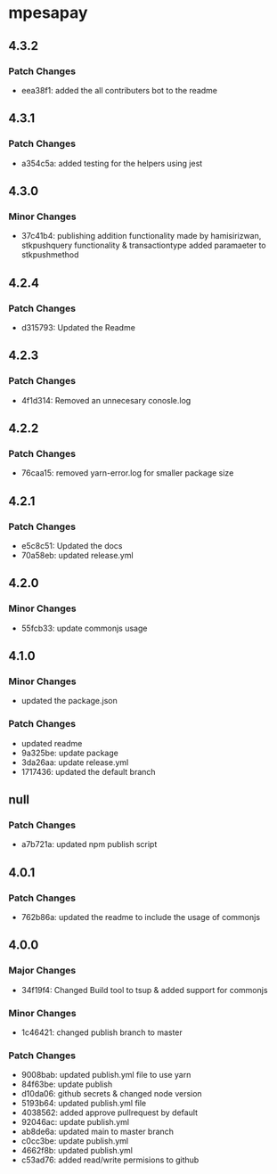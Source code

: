 # mpesapay

## 4.3.2

### Patch Changes

- eea38f1: added the all contributers bot to the readme

## 4.3.1

### Patch Changes

- a354c5a: added testing for the helpers using jest

## 4.3.0

### Minor Changes

- 37c41b4: publishing addition functionality made by hamisirizwan, stkpushquery functionality & transactiontype added paramaeter to stkpushmethod

## 4.2.4

### Patch Changes

- d315793: Updated the Readme

## 4.2.3

### Patch Changes

- 4f1d314: Removed an unnecesary conosle.log

## 4.2.2

### Patch Changes

- 76caa15: removed yarn-error.log for smaller package size

## 4.2.1

### Patch Changes

- e5c8c51: Updated the docs
- 70a58eb: updated release.yml

## 4.2.0

### Minor Changes

- 55fcb33: update commonjs usage

## 4.1.0

### Minor Changes

- updated the package.json

### Patch Changes

- updated readme
- 9a325be: update package
- 3da26aa: update release.yml
- 1717436: updated the default branch

## null

### Patch Changes

- a7b721a: updated npm publish script

## 4.0.1

### Patch Changes

- 762b86a: updated the readme to include the usage of commonjs

## 4.0.0

### Major Changes

- 34f19f4: Changed Build tool to tsup & added support for commonjs

### Minor Changes

- 1c46421: changed publish branch to master

### Patch Changes

- 9008bab: updated publish.yml file to use yarn
- 84f63be: update publish
- d10da06: github secrets & changed node version
- 5193b64: updated publish.yml file
- 4038562: added approve pullrequest by default
- 92046ac: update publish.yml
- ab8de6a: updated main to master branch
- c0cc3be: update publish.yml
- 4662f8b: updated publish.yml
- c53ad76: added read/write permisions to github
